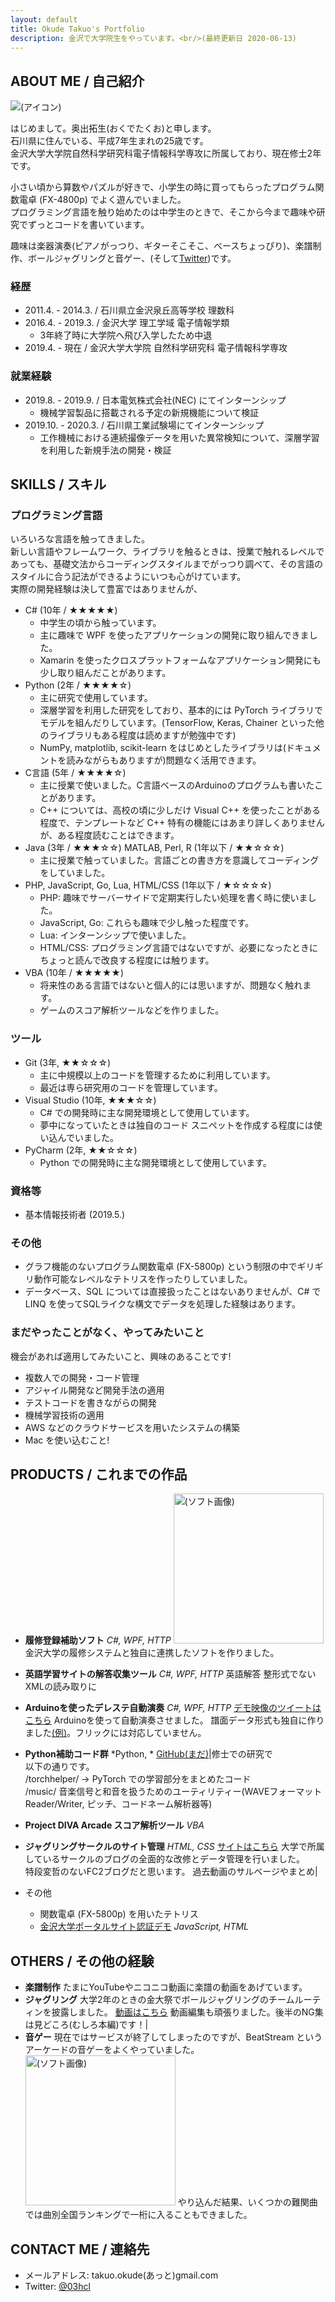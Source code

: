 ```yaml
---
layout: default
title: Okude Takuo's Portfolio
description: 金沢で大学院生をやっています。<br/>(最終更新日 2020-06-13)
---
```


## ABOUT ME / 自己紹介

![(アイコン)](/imgs/03_simple.png)
<!-- <img width="320" alt="(アイコン)" src="https://github.com/03hcl/portfolio/raw/master/imgs/03_simple.png"/> -->

はじめまして。奥出拓生(おくでたくお)と申します。  
石川県に住んでいる、平成7年生まれの25歳です。  
金沢大学大学院自然科学研究科電子情報科学専攻に所属しており、現在修士2年です。

小さい頃から算数やパズルが好きで、小学生の時に買ってもらったプログラム関数電卓 (FX-4800p) でよく遊んでいました。  
プログラミング言語を触り始めたのは中学生のときで、そこから今まで趣味や研究でずっとコードを書いています。

趣味は楽器演奏(ピアノがっつり、ギターそこそこ、ベースちょっぴり)、楽譜制作、ボールジャグリングと音ゲー、(そして[Twitter](https://twitter.com/03hcl))です。

### 経歴

- 2011.4. - 2014.3. / 石川県立金沢泉丘高等学校 理数科
- 2016.4. - 2019.3. / 金沢大学 理工学域 電子情報学類
  - 3年終了時に大学院へ飛び入学したため中退
- 2019.4. - 現在 / 金沢大学大学院 自然科学研究科 電子情報科学専攻

### 就業経験

- 2019.8. - 2019.9. / 日本電気株式会社(NEC) にてインターンシップ
  - 機械学習製品に搭載される予定の新規機能について検証
- 2019.10. - 2020.3. / 石川県工業試験場にてインターンシップ
  - 工作機械における連続撮像データを用いた異常検知について、深層学習を利用した新規手法の開発・検証



## SKILLS / スキル

### プログラミング言語

いろいろな言語を触ってきました。  
新しい言語やフレームワーク、ライブラリを触るときは、授業で触れるレベルであっても、基礎文法からコーディングスタイルまでがっつり調べて、その言語のスタイルに合う記法ができるようにいつも心がけています。  
実際の開発経験は決して豊富ではありませんが、

- C# (10年 / ★★★★★)
  - 中学生の頃から触っています。
  - 主に趣味で WPF を使ったアプリケーションの開発に取り組んできました。
  - Xamarin を使ったクロスプラットフォームなアプリケーション開発にも少し取り組んだことがあります。
- Python (2年 / ★★★★☆)
  - 主に研究で使用しています。
  - 深層学習を利用した研究をしており、基本的には PyTorch ライブラリでモデルを組んだりしています。(TensorFlow, Keras, Chainer といった他のライブラリもある程度は読めますが勉強中です)
  - NumPy, matplotlib, scikit-learn をはじめとしたライブラリは(ドキュメントを読みながらもありますが)問題なく活用できます。
- C言語 (5年 / ★★★★☆)
  - 主に授業で使いました。C言語ベースのArduinoのプログラムも書いたことがあります。
  - C++ については、高校の頃に少しだけ Visual C++ を使ったことがある程度で、テンプレートなど C++ 特有の機能にはあまり詳しくありませんが、ある程度読むことはできます。
- Java (3年 / ★★★☆☆) MATLAB, Perl, R (1年以下 / ★★☆☆☆)
  - 主に授業で触っていました。言語ごとの書き方を意識してコーディングをしていました。
- PHP, JavaScript, Go, Lua, HTML/CSS (1年以下 / ★☆☆☆☆)
  - PHP: 趣味でサーバーサイドで定期実行したい処理を書く時に使いました。
  - JavaScript, Go: これらも趣味で少し触った程度です。
  - Lua: インターンシップで使いました。
  - HTML/CSS: プログラミング言語ではないですが、必要になったときにちょっと読んで改良する程度には触ります。
- VBA  (10年 / ★★★★★)
  - 将来性のある言語ではないと個人的には思いますが、問題なく触れます。
  - ゲームのスコア解析ツールなどを作りました。

### ツール

- Git (3年, ★★☆☆☆)
  - 主に中規模以上のコードを管理するために利用しています。
  - 最近は専ら研究用のコードを管理しています。
- Visual Studio (10年, ★★★☆☆)
  - C# での開発時に主な開発環境として使用しています。
  - 夢中になっていたときは独自のコード スニペットを作成する程度には使い込んでいました。
- PyCharm (2年, ★★☆☆☆)
  - Python での開発時に主な開発環境として使用しています。

### 資格等

- 基本情報技術者 (2019.5.)

### その他

- グラフ機能のないプログラム関数電卓 (FX-5800p) という制限の中でギリギリ動作可能なレベルなテトリスを作ったりしていました。
- データベース、SQL については直接扱ったことはないありませんが、C# で LINQ を使ってSQLライクな構文でデータを処理した経験はあります。
<!-- - コードはきれいに書くよう心がけています。 -->

### まだやったことがなく、やってみたいこと

機会があれば適用してみたいこと、興味のあることです!

- 複数人での開発・コード管理
- アジャイル開発など開発手法の適用
- テストコードを書きながらの開発
- 機械学習技術の適用
- AWS などのクラウドサービスを用いたシステムの構築
- Mac を使い込むこと!



## PRODUCTS / これまでの作品

- **履修登録補助ソフト**
  *C#, WPF, HTTP*
  <img width="240" alt="(ソフト画像)" src="https://github.com/03hcl/portfolio/raw/master/imgs/risyu1.png"/>
  金沢大学の履修システムと独自に連携したソフトを作りました。
- **英語学習サイトの解答収集ツール**
  *C#, WPF, HTTP*
  英語解答
  整形式でないXMLの読み取りに
- **Arduinoを使ったデレステ自動演奏**
  *C#, WPF, HTTP*
  [デモ映像のツイートはこちら](https://twitter.com/03hcl/status/1082606496213389314)
  Arduinoを使って自動演奏させました。
  譜面データ形式も独自に作りました[(例)](https://twitter.com/03hcl/status/1082610362153746433)。フリックには対応していません。
- **Python補助コード群**
  *Python, *
  [GitHub(まだ)]()|修士での研究で<br/>以下の通りです。<br/>/torchhelper/ → PyTorch での学習部分をまとめたコード <br/>/music/ 音楽信号と和音を扱うためのユーティリティー(WAVEフォーマット Reader/Writer, ピッチ、コードネーム解析器等)
- **Project DIVA Arcade スコア解析ツール**
  *VBA*

- **ジャグリングサークルのサイト管理**
  *HTML, CSS*
  [サイトはこちら](http://jugglexmagic.blog.fc2.com/)
  大学で所属しているサークルのブログの全面的な改修とデータ管理を行いました。<br/>特段変哲のないFC2ブログだと思います。
  過去動画のサルベージやまとめ|
- その他
  - 関数電卓 (FX-5800p) を用いたテトリス
  - [金沢大学ポータルサイト認証デモ](https://03hcl.github.io/acanthus-extension-login/login.html)
    *JavaScript, HTML*



## OTHERS / その他の経験

- **楽譜制作**
  たまにYouTubeやニコニコ動画に楽譜の動画をあげています。
- **ジャグリング**
  大学2年のときの金大祭でボールジャグリングのチームルーティンを披露しました。
  [動画はこちら](https://youtu.be/ybKOuMxzPjo)
  動画編集も頑張りました。後半のNG集は見どころ(むしろ本編)です！|
- **音ゲー**
  現在ではサービスが終了してしまったのですが、BeatStream というアーケードの音ゲーをよくやっていました。
  <img width="240" alt="(ソフト画像)" src="https://github.com/03hcl/portfolio/raw/master/imgs/beatstream3.png"/>
  やり込んだ結果、いくつかの難関曲では曲別全国ランキングで一桁に入ることもできました。



## CONTACT ME / 連絡先

- メールアドレス: takuo.okude(あっと)gmail.com
- Twitter: [@03hcl](https://twitter.com/03hcl)
